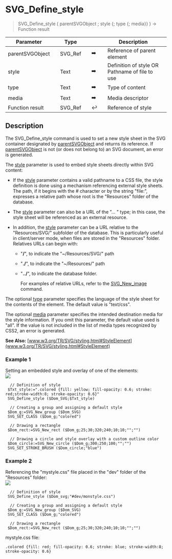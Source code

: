 <!-- style := SVG_Define_style ( svgObject ; style ; Param_3 ; Param_4 ; title )
 -> svgObject (Text)
 -> style (Text)
 -> Param_3 (Text)
 -> Param_4 (Text)
 -> title (Text)
 <- style (Text)-->
# SVG_Define_style

> SVG_Define_style ( parentSVGObject ; style {; type {; media}} ) -> Function result

| Parameter |     | Type |     |     |     | Description |     |
| --- | --- | --- | --- | --- | --- | --- | --- |
| parentSVGObject |     | SVG_Ref |     | ➡️ |     | Reference of parent element |     |
| style |     | Text |     | ➡️ |     | Definition of style OR Pathname of file to use |     |
| type |     | Text |     | ➡️ |     | Type of content |     |
| media |     | Text |     | ➡️ |     | Media descriptor |     |
| Function result |     | SVG_Ref |     | ↩️ |     | Reference of style |     |

## Description

The SVG_Define_style command is used to set a new style sheet in the SVG container designated by [parentSVGObject](# "Reference of parent element") and returns its reference. If [parentSVGObject](# "Reference of parent element") is not (or does not belong to) an SVG document, an error is generated.

The [style](# "Definition of style OR Pathname of file to use
") parameter is used to embed style sheets directly within SVG content:

* If the [style](# "Definition of style OR Pathname of file to use
    ") parameter contains a valid pathname to a CSS file, the style definition is done using a mechanism referencing external style sheets. The path, if it begins with the # character or by the string "file:", expresses a relative path whose root is the "Resources" folder of the database.
* The [style](# "Definition of style OR Pathname of file to use
    ") parameter can also be a URL of the "… " type; in this case, the style sheet will be referenced as an external resource.
* In addition, the [style](# "Definition of style OR Pathname of file to use
    ") parameter can be a URL relative to the "Resources/SVG/" subfolder of the database. This is particularly useful in client/server mode, when files are stored in the "Resources" folder. Relatives URLs can begin with:  

  * "**/**", to indicate the "~/Resources/SVG/" path
  * "**./**", to indicate the "~/Resources/" path
  * "**../**", to indicate the database folder.

    For examples of relative URLs, refer to the [SVG_New_image](SVG_New_image.md) command.

The optional [type](# "Type of content") parameter specifies the language of the style sheet for the contents of the element. The default value is "text/css".

The optional [media](# "Media descriptor") parameter specifies the intended destination media for the style information. If you omit this parameter, the default value used is "all". If the value is not included in the list of media types recognized by CSS2, an error is generated.

**See Also:** [www.w3.org/TR/SVG/styling.html#StyleElement](www.w3.org/TR/SVG/styling.html#StyleElement)

### Example 1  

Setting an embedded style and overlay of one of the elements:  
![](https://doc.4d.com/4Dv19/picture/359168/pict359168.en.png)

```4d
  // Definition of style  
 $Txt_style:=".colored {fill: yellow; fill-opacity: 0.6; stroke: red;stroke-width:8; stroke-opacity: 0.6}"  
 SVG_Define_style ($Dom_SVG;$Txt_style)  
   
  // Creating a group and assigning a default style  
 $Dom_g:=SVG_New_group ($Dom_SVG)  
 SVG_SET_CLASS ($Dom_g;"colored")  
   
  // Drawing a rectangle  
 $Dom_rect:=SVG_New_rect ($Dom_g;25;30;320;240;10;10;"";"")  
   
  // Drawing a circle and style overlay with a custom outline color  
 $Dom_circle:=SVG_New_circle ($Dom_g;300;250;100;"";"")  
 SVG_SET_STROKE_BRUSH ($Dom_circle;"blue")
```

### Example 2  

Referencing the "mystyle.css" file placed in the "dev" folder of the "Resources" folder:  
![](https://doc.4d.com/4Dv19/picture/359175/pict359175.en.png)

```4d
  // Definition of style  
 SVG_Define_style ($Dom_svg;"#dev/monstyle.css")  
   
  // Creating a group and assigning a default style  
 $Dom_g:=SVG_New_group ($Dom_SVG)  
 SVG_SET_CLASS ($Dom_g;"colored")  
   
  // Drawing a rectangle  
 $Dom_rect:=SVG_New_rect ($Dom_g;25;30;320;240;10;10;"";"")
```

mystyle.css file:  

```4d
.colored {fill: red; fill-opacity: 0.6; stroke: blue; stroke-width:8; stroke-opacity: 0.6}
```
